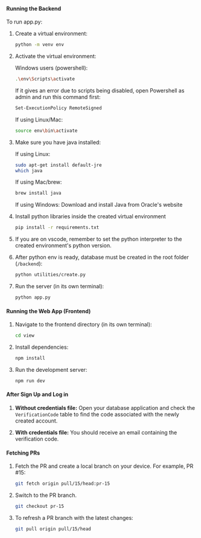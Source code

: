 #### Running the Backend

To run app.py:

1. Create a virtual environment:

    ````sh
    python -m venv env
    ````

2. Activate the virtual environment:

    Windows users (powershell):

    ```sh
    .\env\Scripts\activate
    ```

    If it gives an error due to scripts being disabled, open Powershell as admin and run this command first:

    ```sh
    Set-ExecutionPolicy RemoteSigned
    ```

    If using Linux/Mac:

    ```sh
    source env\bin\activate
    ```

3. Make sure you have java installed:

    If using Linux:

    ```sh
    sudo apt-get install default-jre
    which java
    ```

    If using Mac/brew:

    ```sh
    brew install java
    ```

    If using Windows: Download and install Java from Oracle's website

4. Install python libraries inside the created virtual environment

    ```sh
    pip install -r requirements.txt
    ```

5. If you are on vscode, remember to set the python interpreter to the created environment's python version.

6. After python env is ready, database must be created in the root folder (```/backend```): 
    ```sh
    python utilities/create.py 
    ```

7. Run the server (in its own terminal):
    ```sh
    python app.py
    ```

#### Running the Web App (Frontend)

1. Navigate to the frontend directory (in its own terminal):
   ```sh
   cd view
   ```

2. Install dependencies:
   ```sh
   npm install
   ```
   
3. Run the development server:
   ```sh
   npm run dev
   ```

#### After Sign Up and Log in
1. **Without credentials file:** Open your database application and check the `VerificationCode` table to find the code associated with the newly created account.

2. **With credentials file:** You should receive an email containing the verification code.

#### Fetching PRs
1. Fetch the PR and create a local branch on your device. For example, PR #15:
    ```sh
    git fetch origin pull/15/head:pr-15
    ```

2. Switch to the PR branch.
    ```sh
    git checkout pr-15
    ```

3. To refresh a PR branch with the latest changes:
    ```sh
    git pull origin pull/15/head
    ```